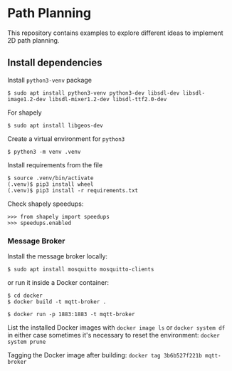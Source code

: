 # Path Planning

This repository contains examples to explore different ideas to implement 2D path planning.

## Install dependencies

Install `python3-venv` package

```
$ sudo apt install python3-venv python3-dev libsdl-dev libsdl-image1.2-dev libsdl-mixer1.2-dev libsdl-ttf2.0-dev
```

For shapely
```
$ sudo apt install libgeos-dev
```

Create a virtual environment for `python3`

```
$ python3 -m venv .venv
```

Install requirements from the file

```
$ source .venv/bin/activate
(.venv)$ pip3 install wheel
(.venv)$ pip3 install -r requirements.txt
```

Check shapely speedups:
```
>>> from shapely import speedups
>>> speedups.enabled
```

### Message Broker

Install the message broker locally:

```
$ sudo apt install mosquitto mosquitto-clients
```
or run it inside a Docker container:

```
$ cd docker
$ docker build -t mqtt-broker .
```

```
$ docker run -p 1883:1883 -t mqtt-broker
```

List the installed Docker images with `docker image ls` or `docker system df` in either case sometimes it's necessary to reset the environment: `docker system prune`  

Tagging the Docker image after building: `docker tag 3b6b527f221b mqtt-broker`
